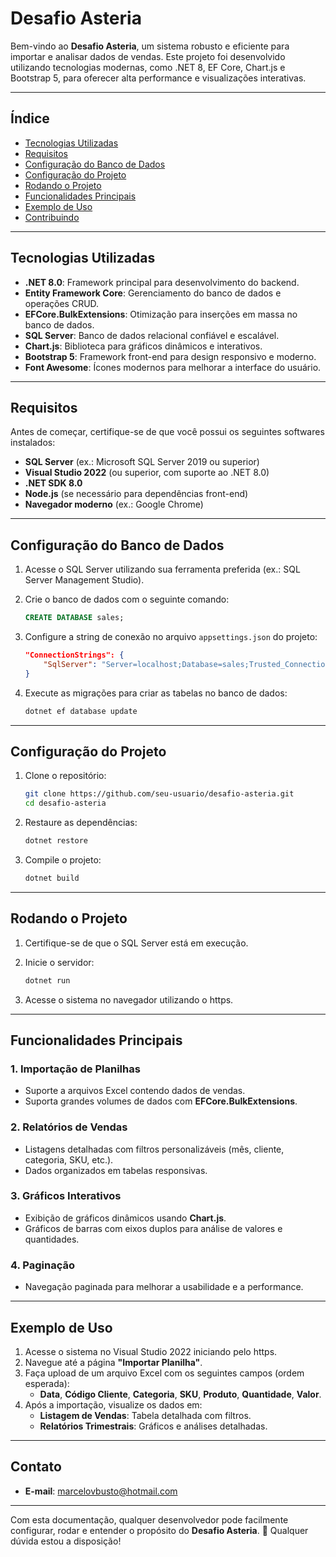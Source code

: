 # **Desafio Asteria**

Bem-vindo ao **Desafio Asteria**, um sistema robusto e eficiente para importar e analisar dados de vendas. Este projeto foi desenvolvido utilizando tecnologias modernas, como .NET 8, EF Core, Chart.js e Bootstrap 5, para oferecer alta performance e visualizações interativas.

---

## **Índice**

- [Tecnologias Utilizadas](#tecnologias-utilizadas)
- [Requisitos](#requisitos)
- [Configuração do Banco de Dados](#configuração-do-banco-de-dados)
- [Configuração do Projeto](#configuração-do-projeto)
- [Rodando o Projeto](#rodando-o-projeto)
- [Funcionalidades Principais](#funcionalidades-principais)
- [Exemplo de Uso](#exemplo-de-uso)
- [Contribuindo](#contribuindo)

---

## **Tecnologias Utilizadas**

- **.NET 8.0**: Framework principal para desenvolvimento do backend.
- **Entity Framework Core**: Gerenciamento do banco de dados e operações CRUD.
- **EFCore.BulkExtensions**: Otimização para inserções em massa no banco de dados.
- **SQL Server**: Banco de dados relacional confiável e escalável.
- **Chart.js**: Biblioteca para gráficos dinâmicos e interativos.
- **Bootstrap 5**: Framework front-end para design responsivo e moderno.
- **Font Awesome**: Ícones modernos para melhorar a interface do usuário.

---

## **Requisitos**

Antes de começar, certifique-se de que você possui os seguintes softwares instalados:

- **SQL Server** (ex.: Microsoft SQL Server 2019 ou superior)
- **Visual Studio 2022** (ou superior, com suporte ao .NET 8.0)
- **.NET SDK 8.0**
- **Node.js** (se necessário para dependências front-end)
- **Navegador moderno** (ex.: Google Chrome)

---

## **Configuração do Banco de Dados**

1. Acesse o SQL Server utilizando sua ferramenta preferida (ex.: SQL Server Management Studio).
2. Crie o banco de dados com o seguinte comando:

    ```sql
    CREATE DATABASE sales;
    ```

3. Configure a string de conexão no arquivo `appsettings.json` do projeto:

    ```json
    "ConnectionStrings": {
        "SqlServer": "Server=localhost;Database=sales;Trusted_Connection=True;TrustServerCertificate=True;MultipleActiveResultSets=True"
    }
    ```

4. Execute as migrações para criar as tabelas no banco de dados:

    ```bash
    dotnet ef database update
    ```

---

## **Configuração do Projeto**

1. Clone o repositório:
    ```bash
    git clone https://github.com/seu-usuario/desafio-asteria.git
    cd desafio-asteria
    ```

2. Restaure as dependências:
    ```bash
    dotnet restore
    ```

3. Compile o projeto:
    ```bash
    dotnet build
    ```

---

## **Rodando o Projeto**

1. Certifique-se de que o SQL Server está em execução.
2. Inicie o servidor:
    ```bash
    dotnet run
    ```

3. Acesse o sistema no navegador utilizando o https.

---

## **Funcionalidades Principais**

### **1. Importação de Planilhas**
- Suporte a arquivos Excel contendo dados de vendas.
- Suporta grandes volumes de dados com **EFCore.BulkExtensions**.

### **2. Relatórios de Vendas**
- Listagens detalhadas com filtros personalizáveis (mês, cliente, categoria, SKU, etc.).
- Dados organizados em tabelas responsivas.

### **3. Gráficos Interativos**
- Exibição de gráficos dinâmicos usando **Chart.js**.
- Gráficos de barras com eixos duplos para análise de valores e quantidades.

### **4. Paginação**
- Navegação paginada para melhorar a usabilidade e a performance.

---

## **Exemplo de Uso**

1. Acesse o sistema no Visual Studio 2022 iniciando pelo https.
2. Navegue até a página **"Importar Planilha"**.
3. Faça upload de um arquivo Excel com os seguintes campos (ordem esperada):
   - **Data**, **Código Cliente**, **Categoria**, **SKU**, **Produto**, **Quantidade**, **Valor**.
4. Após a importação, visualize os dados em:
   - **Listagem de Vendas**: Tabela detalhada com filtros.
   - **Relatórios Trimestrais**: Gráficos e análises detalhadas.

---


## **Contato**

- **E-mail**: marcelovbusto@hotmail.com

---

Com esta documentação, qualquer desenvolvedor pode facilmente configurar, rodar e entender o propósito do **Desafio Asteria**. 🚀
Qualquer dúvida estou a disposição!

